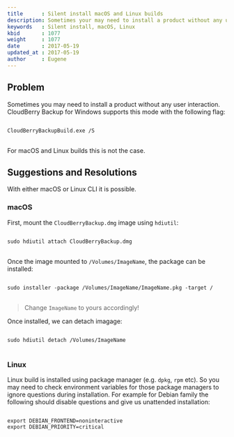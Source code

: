 ```yaml
---
title      : Silent install macOS and Linux builds
description: Sometimes your may need to install a product without any user interaction
keywords   : Silent install, macOS, Linux
kbid       : 1077
weight     : 1077
date       : 2017-05-19
updated_at : 2017-05-19
author     : Eugene
---
```


## Problem

Sometimes you may need to install a product without any user interaction. CloudBerry Backup for Windows supports this mode with the following flag:

<pre class="language-powershell command-line" data-prompt="C:\" data-output="2-3">
<code>
CloudBerryBackupBuild.exe /S
</code>
</pre>

For macOS and Linux builds this is not the case.

## Suggestions and Resolutions

With either macOS or Linux CLI it is possible.

### macOS

First, mount the <code class="language-bash">CloudBerryBackup.dmg</code> image using <code class="language-bash">hdiutil</code>:
<pre class="language-bash command-line" data-user="user" data-host="localhost">
<code>
sudo hdiutil attach CloudBerryBackup.dmg
</code>
</pre>

Once the image mounted to <code class="language-bash">/Volumes/ImageName</code>, the package can be installed:
<pre class="language-bash command-line" data-user="user" data-host="localhost">
<code>
sudo installer -package /Volumes/ImageName/ImageName.pkg -target /
</code>
</pre>

> Change <code class="language-bash">ImageName</code> to yours accordingly!

Once installed, we can detach imagage:
<pre class="language-bash command-line" data-user="user" data-host="localhost">
<code>
sudo hdiutil detach /Volumes/ImageName
</code>
</pre>

### Linux

Linux build is installed using package manager (e.g. <code class="language-bash">dpkg</code>, <code class="language-bash">rpm</code> etc). So you may need to check environment variables for those package managers to ignore questions during installation. For example for Debian family the following should disable questions and give us unattended installation:
<pre class="language-bash command-line" data-user="user" data-host="localhost">
<code>
export DEBIAN_FRONTEND=noninteractive
export DEBIAN_PRIORITY=critical
</code>
</pre>
